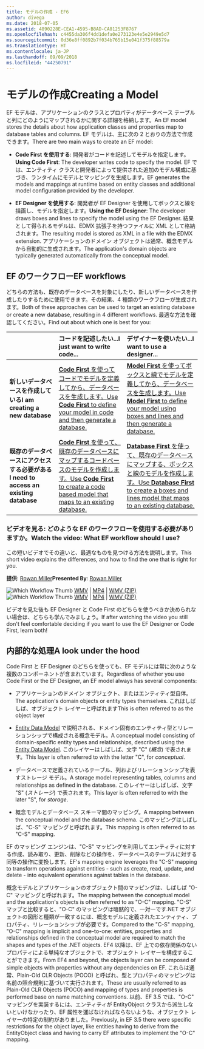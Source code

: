 ```yaml
---
title: モデルの作成 - EF6
author: divega
ms.date: 2018-07-05
ms.assetid: 4890228E-CEA1-4595-B8AD-CA81253F8767
ms.openlocfilehash: c4455da306f4dd1defa0e273123e4e5e2949e5d7
ms.sourcegitcommit: 0d36e8ff0892b7f034b765b15e041f375f88579a
ms.translationtype: HT
ms.contentlocale: ja-JP
ms.lasthandoff: 09/09/2018
ms.locfileid: "44250791"
---
```

# <a name="creating-a-model"></a><span data-ttu-id="89932-102">モデルの作成</span><span class="sxs-lookup"><span data-stu-id="89932-102">Creating a Model</span></span>

<span data-ttu-id="89932-103">EF モデルは、アプリケーションのクラスとプロパティがデータベース テーブルと列にどのようにマップされるかに関する詳細を格納します。</span><span class="sxs-lookup"><span data-stu-id="89932-103">An EF model stores the details about how application classes and properties map to database tables and columns.</span></span> <span data-ttu-id="89932-104">EF モデルは、主に次の 2 とおりの方法で作成できます。</span><span class="sxs-lookup"><span data-stu-id="89932-104">There are two main ways to create an EF model:</span></span>

- <span data-ttu-id="89932-105">**Code First を使用する**: 開発者がコードを記述してモデルを指定します。</span><span class="sxs-lookup"><span data-stu-id="89932-105">**Using Code First**: The developer writes code to specify the model.</span></span> <span data-ttu-id="89932-106">EF では、エンティティ クラスと開発者によって提供された追加のモデル構成に基づき、ランタイムにモデルとマッピングを生成します。</span><span class="sxs-lookup"><span data-stu-id="89932-106">EF generates the models and mappings at runtime based on entity classes and additional model configuration provided by the developer.</span></span>

- <span data-ttu-id="89932-107">**EF Designer を使用する**: 開発者が EF Designer を使用してボックスと線を描画し、モデルを指定します。</span><span class="sxs-lookup"><span data-stu-id="89932-107">**Using the EF Designer**: The developer draws boxes and lines to specify the model using the EF Designer.</span></span> <span data-ttu-id="89932-108">結果として得られるモデルは、EDMX 拡張子を持つファイルに XML として格納されます。</span><span class="sxs-lookup"><span data-stu-id="89932-108">The resulting model is stored as XML in a file with the EDMX extension.</span></span> <span data-ttu-id="89932-109">アプリケーションのドメイン オブジェクトは通常、概念モデルから自動的に生成されます。</span><span class="sxs-lookup"><span data-stu-id="89932-109">The application's domain objects are typically generated automatically from the conceptual model.</span></span>

## <a name="ef-workflows"></a><span data-ttu-id="89932-110">EF のワークフロー</span><span class="sxs-lookup"><span data-stu-id="89932-110">EF workflows</span></span>

<span data-ttu-id="89932-111">どちらの方法も、既存のデータベースを対象にしたり、新しいデータベースを作成したりするために使用できます。その結果、4 種類のワークフローが生成されます。</span><span class="sxs-lookup"><span data-stu-id="89932-111">Both of these approaches can be used to target an existing database or create a new database, resulting in 4 different workflows.</span></span>
<span data-ttu-id="89932-112">最適な方法を確認してください。</span><span class="sxs-lookup"><span data-stu-id="89932-112">Find out about which one is best for you:</span></span>  

|                                           | <span data-ttu-id="89932-113">コードを記述したい...</span><span class="sxs-lookup"><span data-stu-id="89932-113">I just want to write code...</span></span>                                                                                                                   | <span data-ttu-id="89932-114">デザイナーを使いたい...</span><span class="sxs-lookup"><span data-stu-id="89932-114">I want to use a designer...</span></span>                                                                                                                        |
|:------------------------------------------|:-----------------------------------------------------------------------------------------------------------------------------------------------|:---------------------------------------------------------------------------------------------------------------------------------------------------|
| <span data-ttu-id="89932-115">**新しいデータベースを作成している**</span><span class="sxs-lookup"><span data-stu-id="89932-115">**I am creating a new database**</span></span>          | [<span data-ttu-id="89932-116">**Code First** を使ってコードでモデルを定義してから、データベースを生成します。</span><span class="sxs-lookup"><span data-stu-id="89932-116">Use **Code First** to define your model in code and then generate a database.</span></span>](~/ef6/modeling/code-first/workflows/new-database.md)           | [<span data-ttu-id="89932-117">**Model First** を使ってボックスと線でモデルを定義してから、データベースを生成します。</span><span class="sxs-lookup"><span data-stu-id="89932-117">Use **Model First** to define your model using boxes and lines and then generate a database.</span></span>](~/ef6/modeling/designer/workflows/model-first.md)   |
| <span data-ttu-id="89932-118">**既存のデータベースにアクセスする必要がある**</span><span class="sxs-lookup"><span data-stu-id="89932-118">**I need to access an existing database**</span></span> | [<span data-ttu-id="89932-119">**Code First** を使って、既存のデータベースにマップするコードベースのモデルを作成します。</span><span class="sxs-lookup"><span data-stu-id="89932-119">Use **Code First** to create a code based model that maps to an existing database.</span></span>](~/ef6/modeling/code-first/workflows/existing-database.md) | [<span data-ttu-id="89932-120">**Database First** を使って、既存のデータベースにマップする、ボックスと線のモデルを作成します。</span><span class="sxs-lookup"><span data-stu-id="89932-120">Use **Database First** to create a boxes and lines model that maps to an existing database.</span></span>](~/ef6/modeling/designer/workflows/database-first.md) |

### <a name="watch-the-video-what-ef-workflow-should-i-use"></a><span data-ttu-id="89932-121">ビデオを見る: どのような EF のワークフローを使用する必要がありますか。</span><span class="sxs-lookup"><span data-stu-id="89932-121">Watch the video: What EF workflow should I use?</span></span>

<span data-ttu-id="89932-122">この短いビデオでその違いと、最適なものを見つける方法を説明します。</span><span class="sxs-lookup"><span data-stu-id="89932-122">This short video explains the differences, and how to find the one that is right for you.</span></span>

<span data-ttu-id="89932-123">**提供**: [Rowan Miller](http://romiller.com/)</span><span class="sxs-lookup"><span data-stu-id="89932-123">**Presented By**: [Rowan Miller](http://romiller.com/)</span></span>

<span data-ttu-id="89932-124">![Which Workflow Thumb](../media/whichworkflow-thumb.png) [WMV](http://download.microsoft.com/download/8/F/8/8F81F4CD-3678-4229-8D79-0C63FFA3C595/HDI_ITPro_Technet_winvideo_ChoseYourWorkflow.wmv) | [MP4](http://download.microsoft.com/download/8/F/8/8F81F4CD-3678-4229-8D79-0C63FFA3C595/HDI_ITPro_Technet_mp4video_ChoseYourWorkflow.m4v) | [WMV (ZIP)](http://download.microsoft.com/download/8/F/8/8F81F4CD-3678-4229-8D79-0C63FFA3C595/HDI_ITPro_Technet_winvideo_ChoseYourWorkflow.zip)</span><span class="sxs-lookup"><span data-stu-id="89932-124">![Which Workflow Thumb](../media/whichworkflow-thumb.png) [WMV](http://download.microsoft.com/download/8/F/8/8F81F4CD-3678-4229-8D79-0C63FFA3C595/HDI_ITPro_Technet_winvideo_ChoseYourWorkflow.wmv) | [MP4](http://download.microsoft.com/download/8/F/8/8F81F4CD-3678-4229-8D79-0C63FFA3C595/HDI_ITPro_Technet_mp4video_ChoseYourWorkflow.m4v) | [WMV (ZIP)](http://download.microsoft.com/download/8/F/8/8F81F4CD-3678-4229-8D79-0C63FFA3C595/HDI_ITPro_Technet_winvideo_ChoseYourWorkflow.zip)</span></span>

<span data-ttu-id="89932-125">ビデオを見た後も EF Designer と Code First のどちらを使うべきか決められない場合は、どちらも学んでみましょう。</span><span class="sxs-lookup"><span data-stu-id="89932-125">If after watching the video you still don't feel comfortable deciding if you want to use the EF Designer or Code First, learn both!</span></span>

## <a name="a-look-under-the-hood"></a><span data-ttu-id="89932-126">内部的な処理</span><span class="sxs-lookup"><span data-stu-id="89932-126">A look under the hood</span></span>

<span data-ttu-id="89932-127">Code First と EF Designer のどちらを使っても、EF モデルには常に次のような複数のコンポーネントが含まれています。</span><span class="sxs-lookup"><span data-stu-id="89932-127">Regardless of whether you use Code First or the EF Designer, an EF model always has several components:</span></span>

- <span data-ttu-id="89932-128">アプリケーションのドメイン オブジェクト、またはエンティティ型自体。</span><span class="sxs-lookup"><span data-stu-id="89932-128">The application's domain objects or entity types themselves.</span></span> <span data-ttu-id="89932-129">これはしばしば、オブジェクト レイヤーと呼ばれます</span><span class="sxs-lookup"><span data-stu-id="89932-129">This is often referred to as the object layer</span></span>

- <span data-ttu-id="89932-130">[Entity Data Model](~/ef6/resources/glossary.md#entity-data-model) で説明される、ドメイン固有のエンティティ型とリレーションシップで構成される概念モデル。</span><span class="sxs-lookup"><span data-stu-id="89932-130">A conceptual model consisting of domain-specific entity types and relationships, described using the [Entity Data Model](~/ef6/resources/glossary.md#entity-data-model).</span></span> <span data-ttu-id="89932-131">このレイヤーはしばしば、文字 "C" (_概念_) で表されます。</span><span class="sxs-lookup"><span data-stu-id="89932-131">This layer is often referred to with the letter "C", for _conceptual_.</span></span>

- <span data-ttu-id="89932-132">データベースで定義されているテーブル、列およびリレーションシップを表すストレージ モデル。</span><span class="sxs-lookup"><span data-stu-id="89932-132">A storage model representing tables, columns and relationships as defined in the database.</span></span> <span data-ttu-id="89932-133">このレイヤーはしばしば、文字 "S" (_ストレージ_) で表されます。</span><span class="sxs-lookup"><span data-stu-id="89932-133">This layer is often referred to with the later "S", for _storage_.</span></span>  

- <span data-ttu-id="89932-134">概念モデルとデータベース スキーマ間のマッピング。</span><span class="sxs-lookup"><span data-stu-id="89932-134">A mapping between the conceptual model and the database schema.</span></span> <span data-ttu-id="89932-135">このマッピングはしばしば、"C-S" マッピングと呼ばれます。</span><span class="sxs-lookup"><span data-stu-id="89932-135">This mapping is often referred to as "C-S" mapping.</span></span>

<span data-ttu-id="89932-136">EF のマッピング エンジンは、"C-S" マッピングを利用してエンティティに対する作成、読み取り、更新、削除などの操作を、データベースのテーブルに対する同等の操作に変換します。</span><span class="sxs-lookup"><span data-stu-id="89932-136">EF's mapping engine leverages the "C-S" mapping to transform operations against entities - such as create, read, update, and delete - into equivalent operations against tables in the database.</span></span>

<span data-ttu-id="89932-137">概念モデルとアプリケーションのオブジェクト間のマッピングは、しばしば "O-C" マッピングと呼ばれます。</span><span class="sxs-lookup"><span data-stu-id="89932-137">The mapping between the conceptual model and the application's objects is often referred to as "O-C" mapping.</span></span> <span data-ttu-id="89932-138">"C-S" マップと比較すると、"O-C" のマッピングは暗黙的で、一対一です.NET オブジェクトの図形と種類が一致するには、概念モデルに定義されたエンティティ、プロパティ、リレーションシップが必要です。</span><span class="sxs-lookup"><span data-stu-id="89932-138">Compared to the "C-S" mapping, "O-C" mapping is implicit and one-to-one: entities, properties and relationships defined in the conceptual model are required to match the shapes and types of the .NET objects.</span></span> <span data-ttu-id="89932-139">EF4 以降は、EF 上での依存関係のないプロパティによる単純なオブジェクトで、オブジェクト レイヤーを構成することができます。</span><span class="sxs-lookup"><span data-stu-id="89932-139">From EF4 and beyond, the objects layer can be composed of simple objects with properties without any dependencies on EF.</span></span> <span data-ttu-id="89932-140">これらは通常、Plain-Old CLR Objects (POCO) と呼ばれ、型とプロパティのマッピングは名前の照合規則に基づいて実行されます。</span><span class="sxs-lookup"><span data-stu-id="89932-140">These are usually referred to as Plain-Old CLR Objects (POCO) and mapping of types and properties is performed base on name matching conventions.</span></span> <span data-ttu-id="89932-141">以前、EF 3.5 では、"O-C" マッピングを実装するには、エンティティが EntityObject クラスから派生しないといけなかったり、EF 属性を運ばなければならないような、オブジェクト レイヤーの特定の制約がありました。</span><span class="sxs-lookup"><span data-stu-id="89932-141">Previously, in EF 3.5 there were specific restrictions for the object layer, like entities having to derive from the EntityObject class and having to carry EF attributes to implement the "O-C" mapping.</span></span>
